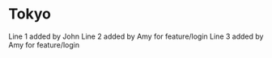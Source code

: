 # Tokyo
Line 1 added by John 
Line 2 added by Amy for feature/login
Line 3 added by Amy for feature/login 